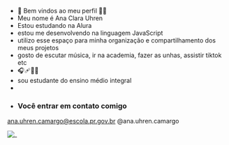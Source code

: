 - 👋 Bem vindos ao meu perfil 👨‍🎓
- Meu nome é Ana Clara Uhren
- Estou estudando na Alura
- estou me desenvolvendo na linguagem JavaScript
- utilizo esse espaço para minha organização e compartilhamento dos meus projetos
- gosto de escutar música, ir na academia, fazer as unhas, assistir tiktok etc
- 🎧🩹🏋️‍♀️
- sou estudante do ensino médio integral
- 
-   ### Você entrar em contato comigo
  ana.uhren.camargo@escola.pr.gov.br
@ana.uhren.camargo


![_](https://media.tenor.com/MVK4B9LYZGAAAAAj/ijustboughtlandinthemetaverse.gif)
